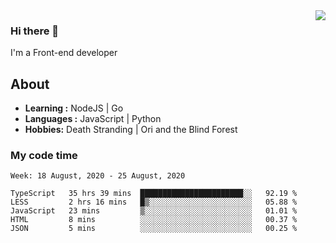 <img align='right' src="https://github-readme-stats.vercel.app/api?username=strugglebak&show_icons=true">

### Hi there 👋

I'm a Front-end developer

## About

-  **Learning :** NodeJS | Go
-  **Languages :** JavaScript | Python
-  **Hobbies:** Death Stranding | Ori and the Blind Forest

### My code time

<!--START_SECTION:waka-->
```text
Week: 18 August, 2020 - 25 August, 2020

TypeScript   35 hrs 39 mins  ███████████████████████░░   92.19 % 
LESS         2 hrs 16 mins   █▒░░░░░░░░░░░░░░░░░░░░░░░   05.88 % 
JavaScript   23 mins         ▒░░░░░░░░░░░░░░░░░░░░░░░░   01.01 % 
HTML         8 mins          ░░░░░░░░░░░░░░░░░░░░░░░░░   00.37 % 
JSON         5 mins          ░░░░░░░░░░░░░░░░░░░░░░░░░   00.25 % 
```
<!--END_SECTION:waka-->
